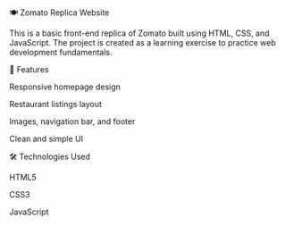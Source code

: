 🍽️ Zomato Replica Website

This is a basic front-end replica of Zomato built using HTML, CSS, and JavaScript.
The project is created as a learning exercise to practice web development fundamentals.

🚀 Features

Responsive homepage design

Restaurant listings layout

Images, navigation bar, and footer

Clean and simple UI

🛠️ Technologies Used

HTML5

CSS3

JavaScript

